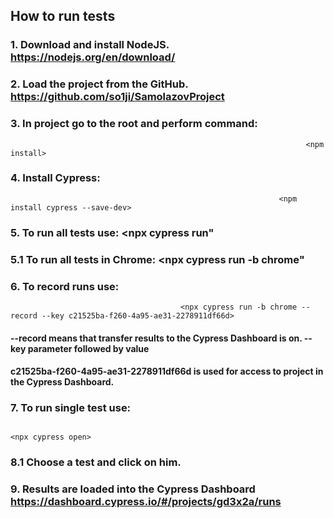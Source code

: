 ##  How to run tests
### 1. Download and install NodeJS.            https://nodejs.org/en/download/

### 2. Load the project from the GitHub.       https://github.com/so1ji/SamolazovProject

### 3. In project go to the root and perform command: 
                                                                      <npm install>

### 4. Install Cypress: 
                                                                <npm install cypress --save-dev> 
 
### 5. To run all tests use: <npx cypress run"

###  5.1 To run all tests in Chrome: <npx cypress run -b chrome"

### 6. To record runs use: 
                                          <npx cypress run -b chrome --record --key c21525ba-f260-4a95-ae31-2278911df66d>

#### --record means that transfer results to the Cypress Dashboard is on. --key parameter followed by value
#### c21525ba-f260-4a95-ae31-2278911df66d is used for access to project in the Cypress Dashboard.

### 7. To run single test use:  
                                                                       <npx cypress open> 

###  8.1 Choose a test and click on him.

### 9. Results are loaded into the Cypress Dashboard  https://dashboard.cypress.io/#/projects/gd3x2a/runs
